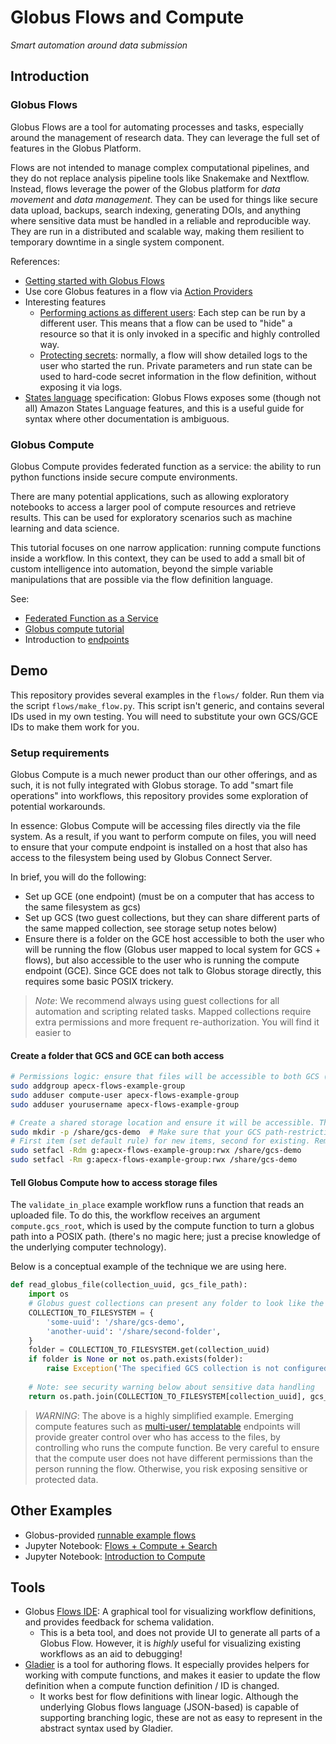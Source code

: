 # Globus Flows and Compute
_Smart automation around data submission_

## Introduction
### Globus Flows
Globus Flows are a tool for automating processes and tasks, especially around the management of research data. They can leverage the full set of features in the Globus Platform.

Flows are not intended to manage complex computational pipelines, and they do not replace analysis pipeline tools like Snakemake and Nextflow. Instead, flows leverage the power of the Globus platform for _data movement_ and _data management_. They can be used for things like secure data upload, backups, search indexing, generating DOIs, and anything where sensitive data must be handled in a reliable and reproducible way. They are run in a distributed and scalable way, making them resilient to temporary downtime in a single system component.

References:
* [Getting started with Globus Flows](https://docs.globus.org/api/flows/getting-started/)
* Use core Globus features in a flow via [Action Providers](https://docs.globus.org/api/flows/hosted-action-providers/)
* Interesting features
  * [Performing actions as different users](https://docs.globus.org/api/flows/authoring-flows/roles/): Each step can be run by a different user. This means that a flow can be used to "hide" a resource so that it is only invoked in a specific and highly controlled way.
  * [Protecting secrets](https://docs.globus.org/api/flows/authoring-flows/secrets/): normally, a flow will show detailed logs to the user who started the run. Private parameters and run state can be used to hard-code secret information in the flow definition, without exposing it via logs.
* [States language](https://states-language.net/spec.html) specification: Globus Flows exposes some (though not all) Amazon States Language features, and this is a useful guide for syntax where other documentation is ambiguous.

### Globus Compute
Globus Compute provides federated function as a service: the ability to run python functions inside secure compute environments.

There are many potential applications, such as allowing exploratory notebooks to access a larger pool of compute resources and retrieve results. This can be used for exploratory scenarios such as machine learning and data science. 

This tutorial focuses on one narrow application: running compute functions inside a workflow. In this context, they can be used to add a small bit of custom intelligence into automation, beyond the simple variable manipulations that are possible via the flow definition language.

See:

* [Federated Function as a Service](https://globus-compute.readthedocs.io/en/stable/quickstart.html)
* [Globus compute tutorial](https://globus-compute.readthedocs.io/en/stable/tutorial.html)
* Introduction to [endpoints](https://globus-compute.readthedocs.io/en/stable/endpoints/endpoints.html)


## Demo
This repository provides several examples in the `flows/` folder. Run them via the script `flows/make_flow.py`. This script isn't generic, and contains several IDs used in my own testing. You will need to substitute your own GCS/GCE IDs to make them work for you.

### Setup requirements
Globus Compute is a much newer product than our other offerings, and as such, it is not fully integrated with Globus storage. To add "smart file operations" into workflows, this repository provides some exploration of potential workarounds.

In essence: Globus Compute will be accessing files directly via the file system. As a result, if you want to perform compute on files, you will need to ensure that your compute endpoint is installed on a host that also has access to the filesystem being used by Globus Connect Server.

In brief, you will do the following:
* Set up GCE (one endpoint) (must be on a computer that has access to the same filesystem as gcs)
* Set up GCS (two guest collections, but they can share different parts of the same mapped collection, see storage setup notes below)
* Ensure there is a folder on the GCE host accessible to both the user who will be running the flow (Globus user mapped to local system for GCS + flows), but also accessible to the user who is running the compute endpoint (GCE). Since GCE does not talk to Globus storage directly, this requires some basic POSIX trickery.

> *Note*: We recommend always using guest collections for all automation and scripting related tasks. Mapped collections require extra permissions and more frequent re-authorization. You will find it easier to 

#### Create a folder that GCS and GCE can both access
```bash
# Permissions logic: ensure that files will be accessible to both GCS (file transfer) and GCE (compute)
sudo addgroup apecx-flows-example-group
sudo adduser compute-user apecx-flows-example-group
sudo adduser yourusername apecx-flows-example-group
```

```bash
# Create a shared storage location and ensure it will be accessible. This isn't Globus configuration; we're using old-school POSIX commands to fill in the missing connection between GCS and GCE  
sudo mkdir -p /share/gcs-demo  # Make sure that your GCS path-restrictions file allows sharing of `/share`
# First item (set default rule) for new items, second for existing. Remember to log out and back in for new groups to take effect.
sudo setfacl -Rdm g:apecx-flows-example-group:rwx /share/gcs-demo
sudo setfacl -Rm g:apecx-flows-example-group:rwx /share/gcs-demo
```

#### Tell Globus Compute how to access storage files
The `validate_in_place` example workflow runs a function that reads an uploaded file. To do this, the workflow receives an argument `compute.gcs_root`, which is used by the compute function to turn a globus path into a POSIX path. (there's no magic here; just a precise knowledge of the underlying computer technology).

Below is a conceptual example of the technique we are using here. 

```python
def read_globus_file(collection_uuid, gcs_file_path):
    import os
    # Globus guest collections can present any folder to look like the root of that collection- eg `/share/globus-data` may present to the outside world as the root path `/` of `my-shared-guest-collection`. Globus transfer hides the details of the underlying filesystem... but globus compute needs to undo that illusion manually.
    COLLECTION_TO_FILESYSTEM = {
        'some-uuid': '/share/gcs-demo',
        'another-uuid': '/share/second-folder',
    }
    folder = COLLECTION_TO_FILESYSTEM.get(collection_uuid)
    if folder is None or not os.path.exists(folder):
        raise Exception('The specified GCS collection is not configured to work with this compute function/endpoint')
    
    # Note: see security warning below about sensitive data handling
    return os.path.join(COLLECTION_TO_FILESYSTEM[collection_uuid], gcs_file_path) 
```

> *WARNING*: The above is a highly simplified example. Emerging compute features such as [multi-user/ templatable](https://globus-compute.readthedocs.io/en/stable/endpoints/endpoints.html#templating-endpoint-configuration) endpoints will provide greater control over who has access to the files, by controlling who runs the compute function. Be very careful to ensure that the compute user does not have different permissions than the person running the flow. Otherwise, you risk exposing sensitive or protected data. 

## Other Examples
* Globus-provided [runnable example flows](https://app.globus.org/flows/library?filter_subscription=4fa609fc-14f6-4c62-acfd-680873d3b6fe)
* Jupyter Notebook: [Flows + Compute + Search](https://github.com/globus/globus-jupyter-notebooks/blob/master/Flow_with_Compute.ipynb)
* Jupyter Notebook: [Introduction to Compute](https://github.com/globus/globus-jupyter-notebooks/blob/master/Compute_Introduction.ipynb)

## Tools
* Globus [Flows IDE](https://globus.github.io/flows-ide): A graphical tool for visualizing workflow definitions, and provides feedback for schema validation.
  * This is a beta tool, and does not provide UI to generate all parts of a Globus Flow. However, it is _highly_ useful for visualizing existing workflows as an aid to debugging!
* [Gladier](https://github.com/globus-gladier/gladier) is a tool for authoring flows. It especially provides helpers for working with compute functions, and makes it easier to update the flow definition when a compute function definition / ID is changed.
  * It works best for flow definitions with linear logic.  Although the underlying Globus flows language (JSON-based) is capable of supporting branching logic, these are not as easy to represent in the abstract syntax used by Gladier.
